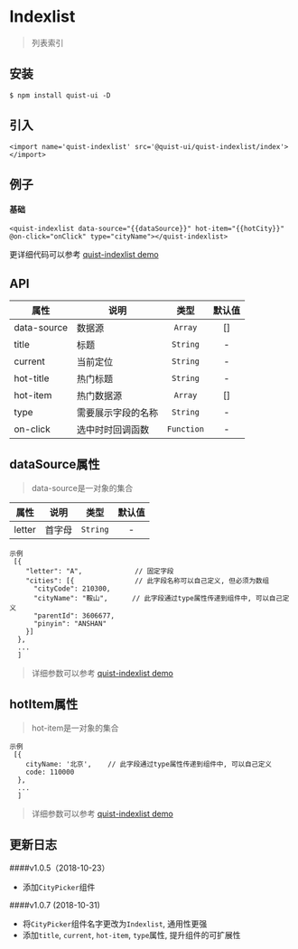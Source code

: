 # Indexlist

> 列表索引


## 安装

```
$ npm install quist-ui -D
```

## 引入
```ux
<import name='quist-indexlist' src='@quist-ui/quist-indexlist/index'></import>
```

## 例子

#### 基础

```ux
<quist-indexlist data-source="{{dataSource}}" hot-item="{{hotCity}}" @on-click="onClick" type="cityName"></quist-indexlist>
```

更详细代码可以参考 [quist-indexlist demo](https://github.com/JDsecretFE/quist-ui/tree/master/src/Indexlist/index.ux)

## API 

| 属性 | 说明 | 类型 | 默认值 |
|-------------|------------|:--------:|:-----:|
| data-source | 数据源 | `Array` | [] |
| title | 标题 | `String` | - |
| current | 当前定位 | `String` | - |
| hot-title | 热门标题 | `String` | - |
| hot-item | 热门数据源 | `Array` | [] |
| type | 需要展示字段的名称 | `String` | - |
| on-click| 选中时时回调函数 | `Function` | - |

## dataSource属性
> data-source是一对象的集合

| 属性 | 说明 | 类型 | 默认值 |
|-------------|------------|:--------:|:-----:|
| letter | 首字母 | `String` | - |

```ux
示例
 [{
    "letter": "A",             // 固定字段
    "cities": [{               // 此字段名称可以自己定义, 但必须为数组
      "cityCode": 210300,
      "cityName": "鞍山",      // 此字段通过type属性传递到组件中, 可以自己定义
      "parentId": 3606677,
      "pinyin": "ANSHAN"
    }]
  }, 
  ...
  ]
```
> 详细参数可以参考  [quist-indexlist demo](https://github.com/JDsecretFE/quist-ui/tree/master/src/Indexlist/data.js)

## hotItem属性
> hot-item是一对象的集合

```ux
示例
 [{
    cityName: '北京',    // 此字段通过type属性传递到组件中, 可以自己定义
    code: 110000
  },
  ...
  ]
```
> 详细参数可以参考  [quist-indexlist demo](https://github.com/JDsecretFE/quist-ui/tree/master/src/Indexlist/data.js)


## 更新日志

####v1.0.5（2018-10-23）
* 添加`CityPicker`组件

####v1.0.7 (2018-10-31)
* 将`CityPicker`组件名字更改为`Indexlist`, 通用性更强
* 添加`title`, `current`, `hot-item`, `type`属性, 提升组件的可扩展性
